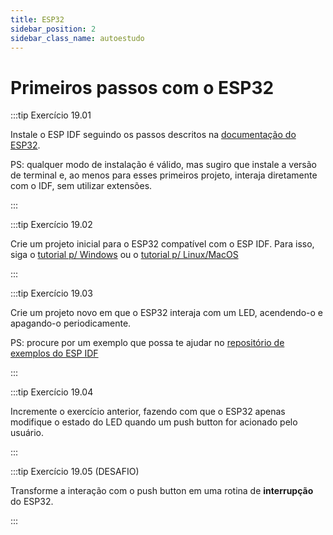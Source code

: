 ```yaml
---
title: ESP32
sidebar_position: 2
sidebar_class_name: autoestudo
---
```


# Primeiros passos com o ESP32

:::tip Exercício 19.01

Instale o ESP IDF seguindo os passos descritos na [documentação do
ESP32](https://docs.espressif.com/projects/esp-idf/en/stable/esp32/get-started/#introduction).

PS: qualquer modo de instalação é válido, mas sugiro que instale a versão de
terminal e, ao menos para esses primeiros projeto, interaja diretamente com o
IDF, sem utilizar extensões.

:::

:::tip Exercício 19.02

Crie um projeto inicial para o ESP32 compatível com o ESP IDF. Para isso, siga
o
[tutorial p/
Windows](https://docs.espressif.com/projects/esp-idf/en/stable/esp32/get-started/windows-setup.html#get-started-windows-first-steps)
ou o [tutorial p/
Linux/MacOS](https://docs.espressif.com/projects/esp-idf/en/stable/esp32/get-started/linux-macos-setup.html#get-started-linux-macos-first-steps)

:::

:::tip Exercício 19.03

Crie um projeto novo em que o ESP32 interaja com um LED, acendendo-o e
apagando-o periodicamente.

PS: procure por um exemplo que possa te ajudar no [repositório de exemplos do
ESP IDF](https://github.com/espressif/esp-idf/tree/master/examples)

:::

:::tip Exercício 19.04

Incremente o exercício anterior, fazendo com que o ESP32 apenas modifique o
estado do LED quando um push button for acionado pelo usuário.

:::

:::tip Exercício 19.05 (DESAFIO)

Transforme a interação com o push button em uma rotina de **interrupção** do
ESP32.

:::

